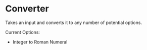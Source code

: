 # Converter
Takes an input and converts it to any number of potential options.

Current Options:
 - Integer to Roman Numeral

